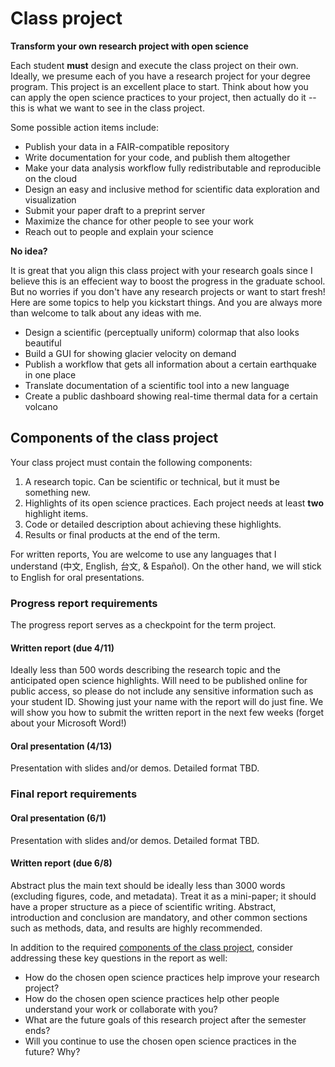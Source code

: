 # Class project

**Transform your own research project with open science**

Each student **must** design and execute the class project on their own. Ideally, we presume each of you have a research project for your degree program. This project is an excellent place to start. Think about how you can apply the open science practices to your project, then actually do it -- this is what we want to see in the class project. 

Some possible action items include:

- Publish your data in a FAIR-compatible repository
- Write documentation for your code, and publish them altogether
- Make your data analysis workflow fully redistributable and reproducible on the cloud
- Design an easy and inclusive method for scientific data exploration and visualization 
- Submit your paper draft to a preprint server
- Maximize the chance for other people to see your work
- Reach out to people and explain your science

**No idea?**

It is great that you align this class project with your research goals since I believe this is an effecient way to boost the progress in the graduate school. But no worries if you don't have any research projects or want to start fresh! Here are some topics to help you kickstart things. And you are always more than welcome to talk about any ideas with me.

- Design a scientific (perceptually uniform) colormap that also looks beautiful
- Build a GUI for showing glacier velocity on demand
- Publish a workflow that gets all information about a certain earthquake in one place
- Translate documentation of a scientific tool into a new language
- Create a public dashboard showing real-time thermal data for a certain volcano

## Components of the class project

Your class project must contain the following components:

1. A research topic. Can be scientific or technical, but it must be something new. 
2. Highlights of its open science practices. Each project needs at least **two** highlight items.
3. Code or detailed description about achieving these highlights. 
4. Results or final products at the end of the term. 
 
For written reports, You are welcome to use any languages that I understand (中文, English, 台文, & Español). On the other hand, we will stick to English for oral presentations. 

### Progress report requirements

The progress report serves as a checkpoint for the term project. 

#### Written report (due 4/11)

Ideally less than 500 words describing the research topic and the anticipated open science highlights. Will need to be published online for public access, so please do not include any sensitive information such as your student ID. Showing just your name with the report will do just fine. We will show you how to submit the written report in the next few weeks (forget about your Microsoft Word!)

#### Oral presentation (4/13)

Presentation with slides and/or demos. Detailed format TBD.

### Final report requirements

#### Oral presentation (6/1)

Presentation with slides and/or demos. Detailed format TBD.

#### Written report (due 6/8)

Abstract plus the main text should be ideally less than 3000 words (excluding figures, code, and metadata). Treat it as a mini-paper; it should have a proper structure as a piece of scientific writing. Abstract, introduction and conclusion are mandatory, and other common sections such as methods, data, and results are highly recommended. 

In addition to the required [components of the class project](project.html#components-of-the-class-project), consider addressing these key questions in the report as well:

- How do the chosen open science practices help improve your research project?
- How do the chosen open science practices help other people understand your work or collaborate with you?
- What are the future goals of this research project after the semester ends?
- Will you continue to use the chosen open science practices in the future? Why?